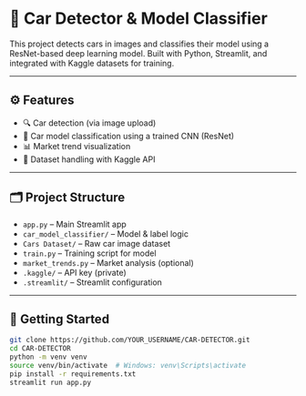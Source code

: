 # 🚗 Car Detector & Model Classifier

This project detects cars in images and classifies their model using a ResNet-based deep learning model. Built with Python, Streamlit, and integrated with Kaggle datasets for training.

---

## ⚙️ Features

- 🔍 Car detection (via image upload)
- 🧠 Car model classification using a trained CNN (ResNet)
- 📊 Market trend visualization
- 📁 Dataset handling with Kaggle API

---

## 🗂️ Project Structure

- `app.py` – Main Streamlit app
- `car_model_classifier/` – Model & label logic
- `Cars Dataset/` – Raw car image dataset
- `train.py` – Training script for model
- `market_trends.py` – Market analysis (optional)
- `.kaggle/` – API key (private)
- `.streamlit/` – Streamlit configuration

---

## 🚀 Getting Started

```bash
git clone https://github.com/YOUR_USERNAME/CAR-DETECTOR.git
cd CAR-DETECTOR
python -m venv venv
source venv/bin/activate  # Windows: venv\Scripts\activate
pip install -r requirements.txt
streamlit run app.py
